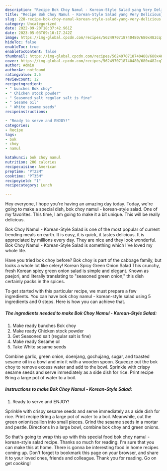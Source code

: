 ```yaml
---
description: "Recipe Bok Choy Namul - Korean-Style Salad yang Very Delicious}"
title: "Recipe Bok Choy Namul - Korean-Style Salad yang Very Delicious}"
slug: 228-recipe-bok-choy-namul-korean-style-salad-yang-very-delicious
category: Uncategorized
date: 2022-09-20T18:37:42.961Z
date: 2023-05-03T09:10:17.242Z
image: https://img-global.cpcdn.com/recipes/5624970718740480/680x482cq70/bok-choy-namul-korean-style-salad-recipe-main-photo.jpg
hideToc: false
enableToc: true
enableTocContent: false
thumbnail: https://img-global.cpcdn.com/recipes/5624970718740480/680x482cq70/bok-choy-namul-korean-style-salad-recipe-main-photo.jpg
cover: https://img-global.cpcdn.com/recipes/5624970718740480/680x482cq70/bok-choy-namul-korean-style-salad-recipe-main-photo.jpg
author: Admin
authorAv: notfound
ratingvalue: 3.5
reviewcount: 12
recipeingredient:
- " bunches Bok choy"
- " Chicken stock powder"
- " Seasoned salt regular salt is fine"
- " Sesame oil"
- " White sesame seeds"
recipeinstructions:

- "Ready to serve and ENJOY!"
categories:
- Recipe
tags:
- bok
- choy
- namul

katakunci: bok choy namul 
nutrition: 206 calories
recipecuisine: American
preptime: "PT22M"
cooktime: "PT35M"
recipeyield: "1"
recipecategory: Lunch

---
```



Hey everyone, I hope you're having an amazing day today. Today, we're going to make a special dish, bok choy namul - korean-style salad. One of my favorites. This time, I am going to make it a bit unique. This will be really delicious.

Bok Choy Namul - Korean-Style Salad is one of the most popular of current trending meals on earth. It is easy, it is quick, it tastes delicious. It is appreciated by millions every day. They are nice and they look wonderful. Bok Choy Namul - Korean-Style Salad is something which I've loved my whole life.

Have you tried bok choy before? Bok choy is part of the cabbage family, but looks a whole lot like celery! Korean Spicy Green Onion Salad This crunchy, fresh Korean spicy green onion salad is simple and elegant. Known as paejori, and literally translating to &#34;seasoned green onion,&#34; this dish certainly packs in the spices.


To get started with this particular recipe, we must prepare a few ingredients. You can have bok choy namul - korean-style salad using 5 ingredients and 0 steps. Here is how you can achieve that.

<!--inarticleads1-->

##### The ingredients needed to make Bok Choy Namul - Korean-Style Salad:

1. Make ready  bunches Bok choy
1. Make ready  Chicken stock powder
1. Get  Seasoned salt (regular salt is fine)
1. Make ready  Sesame oil
1. Take  White sesame seeds


Combine garlic, green onion, doenjang, gochujang, sugar, and toasted sesame oil in a bowl and mix it with a wooden spoon. Squeeze out the bok choy to remove excess water and add to the bowl. Sprinkle with crispy sesame seeds and serve immediately as a side dish for rice. Print recipe Bring a large pot of water to a boil. 

<!--inarticleads2-->

##### Instructions to make Bok Choy Namul - Korean-Style Salad:


1. Ready to serve and ENJOY!

Sprinkle with crispy sesame seeds and serve immediately as a side dish for rice. Print recipe Bring a large pot of water to a boil. Meanwhile, cut the green onion/scallion into small pieces. Grind the sesame seeds in a mortar and pestle. Directions In a large bowl, combine bok choy and green onions. 

So that's going to wrap this up with this special food bok choy namul - korean-style salad recipe. Thanks so much for reading. I'm sure that you can make this at home. There is gonna be interesting food in home recipes coming up. Don't forget to bookmark this page on your browser, and share it to your loved ones, friends and colleague. Thank you for reading. Go on get cooking!

